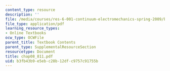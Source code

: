 ```yaml
---
content_type: resource
description: ''
file: /media/courses/res-6-001-continuum-electromechanics-spring-2009/b3fb43b9e5ebc28b12dfc9757c91755b_chap08_811.pdf
file_type: application/pdf
learning_resource_types:
- Online Textbooks
ocw_type: OCWFile
parent_title: Textbook Contents
parent_type: SupplementalResourceSection
resourcetype: Document
title: chap08_811.pdf
uid: b3fb43b9-e5eb-c28b-12df-c9757c91755b
---
```

